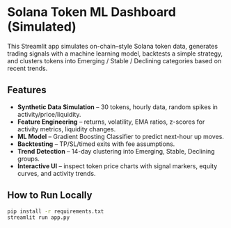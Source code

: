 # Solana Token ML Dashboard (Simulated)

This Streamlit app simulates on-chain–style Solana token data, generates trading signals with a machine learning model, backtests a simple strategy, and clusters tokens into Emerging / Stable / Declining categories based on recent trends.

## Features
- **Synthetic Data Simulation** – 30 tokens, hourly data, random spikes in activity/price/liquidity.
- **Feature Engineering** – returns, volatility, EMA ratios, z-scores for activity metrics, liquidity changes.
- **ML Model** – Gradient Boosting Classifier to predict next-hour up moves.
- **Backtesting** – TP/SL/timed exits with fee assumptions.
- **Trend Detection** – 14-day clustering into Emerging, Stable, Declining groups.
- **Interactive UI** – inspect token price charts with signal markers, equity curves, and activity trends.

## How to Run Locally
```bash
pip install -r requirements.txt
streamlit run app.py

